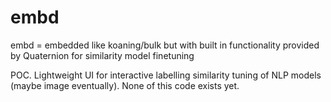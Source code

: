 # embd
embd = embedded like koaning/bulk but with built in functionality provided by Quaternion for similarity model finetuning

POC. Lightweight UI for interactive labelling similarity tuning of NLP models (maybe image eventually). None of this code exists yet.
